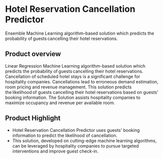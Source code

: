 # Hotel Reservation Cancellation Predictor
Ensemble Machine Learning algorithm-based solution which predicts the probability of guests cancelling their hotel reservations.

## Product overview

Linear Regression Machine Learning algorithm-based solution which predicts the probability of guests cancelling their hotel reservations. Cancellation of scheduled hotel stays is a significant challenge for hospitality companies. Cancellations lead to erroneous demand estimation, room pricing and revenue management. This solution predicts the likelihood of guests cancelling their hotel reservations based on guests' booking information. The Solution assists hospitality companies to maximize occupancy and revenue per available room.

## Product Highlight 

* Hotel Reservation Cancellation Predictor uses guests' booking information to predict the likelihood of cancellation.
* This solution, developed on cutting-edge machine learning algorithms, can be leveraged by hospitality companies to pursue targeted interventions and improve guest check-in.
